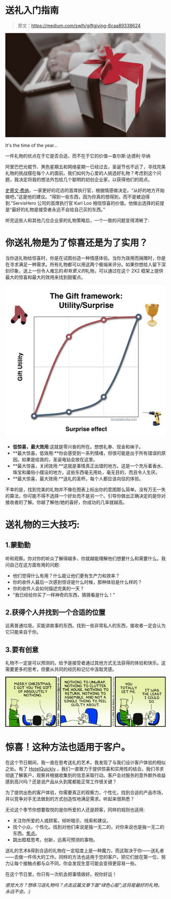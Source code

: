 # 送礼入门指南

> 原文：<https://medium.com/swlh/giftgiving-6caa89338624>

![](img/e9f943f0d0cb8fe4b177bbf6d84c650f.png)

It's the time of the year…

一件礼物的优点在于它是否合适，而不在于它的价值—查尔斯·达德利·华纳

阿里巴巴光棍节、黑色星期五和网络星期一已经过去，圣诞节也不远了，寻找完美礼物的挑战摆在每个人的面前。我们如何为心爱的人挑选好礼物？考虑到这个问题，我决定将我的想法外包给几个聪明的初创企业家，以获得他们的观点。

[史蒂文·费纳](https://sg.linkedin.com/in/stevefeiner)，一家更好的花店的首席执行官，根据情感做决定。“从好的地方开始做吧，”这是他的建议。"得到一些东西，因为你真的想得到，而不是被迫得到."ServisHero 公司的首席执行官 Karl Loo 相信惊喜的价值。他做出选择的前提是“最好的礼物是接受者永远不会给自己买的东西。”

听完这些人和其他几位企业家的礼物策略后，一个一致的问题变得清晰了:

# 你送礼物是为了惊喜还是为了实用？

当你送礼物给惊喜时，你是在试图创造一种情感体验。当你为效用而捐赠时，你是在寻求满足一种需求。所有礼物都可以用这两个极端来评分。如果你想给人留下深刻印象，送上一份令人难忘的*和有意义的*礼物，可以通过在这个 2X2 框架上提供最大的惊喜和最大的效用来找到甜蜜点。

![](img/72757c58d0b7b4e7508ec9262c4a3ab0.png)

*   **低惊喜，最大效用**:这就是零兴奋的所在。想想礼券、现金和袜子。
*   **最大惊喜，低效用:**你会感受到一系列情绪，但很可能是出于所有错误的原因。如果是给我的，圣诞电钻会放在这里。
*   **最大惊喜，关闭效用:**这就是事情真正出错的地方。这是一个充斥着香水、珠宝和庸俗小摆设的地方，这些东西毫无用处，毫无目的，而且令人生厌。
*   **最大惊喜，最大效用:**送礼的圣杯。每个人都应该向往的体验。

不幸的是，找到完美的礼物并不像在图表上标出你的意图那么简单。没有万无一失的算法，你可能不得不选择一个好处而不是另一个。引导你做出正确决定的是你对接收者的了解。你越了解他/她的喜好，你成功的几率就越高。

# **送礼物的三大技巧:**

## 1.**蒙勤勤**

听和观察。你对你的听众了解得越多，你就越能理解他们想要什么和需要什么。我问自己在这方面有用的问题:

*   他们觉得什么有用？什么能让他们更有生产力和效率？
*   你的收件人最后一次感到惊讶是什么时候，那种体验是什么样的？
*   你的收件人会如何描述完美的一天？
*   "我已经给你买了一样神奇的东西，猜猜看是什么！"

## 2.**获得个人并找到一个合适的位置**

远离普通垃圾。买能讲故事的东西。找到一些非常私人的东西，接收者一定会认为它只能来自于你。

## 3.**要有创意**

礼物不一定是可以预测的。给予是接受者通过其他方式无法获得的体验和快乐。这需要更多的思考，但要从共同的经历和记忆中汲取灵感。

![](img/1803ff4bafd2077cdfde5462b9ae8a05.png)

# **惊喜！这种方法也适用于客户。**

在这个节日期间，我一直在思考送礼的艺术，我发现了与我们设计客户体验的相似之处。有了 [HotelQuickly](http://www.hotelquickly.com) ，我们一直致力于提供惊喜和实用性的结合。我们寻求彻底了解客户，观察并根据收集到的信息采取行动。客户会对服务的意外额外收益感到高兴吗？还是说产品从头到尾都能正常工作很关键？

为了提供出色的客户体验，你需要真正的观察力，个性化，找到合适的产品市场，并以竞争对手无法做到的方式创造性地满足需求。听起来很熟悉？

无论这个季节你想要取悦的是你所爱的人还是顾客，同样的规则也适用:

*   关注你所爱的人或顾客。倾听暗示、线索和建议。
*   找个小众，个性化。找到对他们来说是独一无二的，对你来说也是独一无二的东西。[焦点](https://tomaslaboutka.com/the-path-to-the-dark-side-5ed6c3efbfb1)。
*   跳出框框思考。创新，远离可预测的事物。

送礼的艺术&得到合适的礼物在一定程度上是一种魔力，而这取决于你——送礼者——去做一件伟大的工作。同样的方法也适用于您的客户。把它们放在第一位，努力让每个接触点都与众不同，你会发现生意可能会变得更容易一些。

在这个节日里，你只有一次机会把事情做好。祝你好运！

*感觉大方？想练习送礼物吗？点击这篇文章下面“绿色心脏”;这将是最好的礼物。永远不会。:)*
